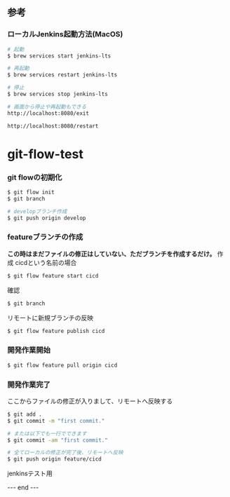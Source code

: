 ## 参考
### ローカルJenkins起動方法(MacOS)

```bash
# 起動
$ brew services start jenkins-lts

# 再起動
$ brew services restart jenkins-lts

# 停止
$ brew services stop jenkins-lts

# 画面から停止や再起動もできる
http://localhost:8080/exit

http://localhost:8080/restart

```

# git-flow-test

### git flowの初期化

```bash
$ git flow init
$ git branch

# developブランチ作成
$ git push origin develop
```

### featureブランチの作成
**この時はまだファイルの修正はしていない、ただブランチを作成するだけ。**
作成
cicdという名前の場合

```bash
$ git flow feature start cicd
```

確認
```bash
$ git branch
```

リモートに新規ブランチの反映
```bash
$ git flow feature publish cicd
```

### 開発作業開始
```bash
$ git flow feature pull origin cicd
```

### 開発作業完了
ここからファイルの修正が入りまして、リモートへ反映する

```bash
$ git add .
$ git commit -m "first commit."

# または以下でも一行でできます
$ git commit -am "first commit."

# 全てローカルの修正が完了後、リモートへ反映
$ git push origin feature/cicd
```

jenkinsテスト用

--- end ---
